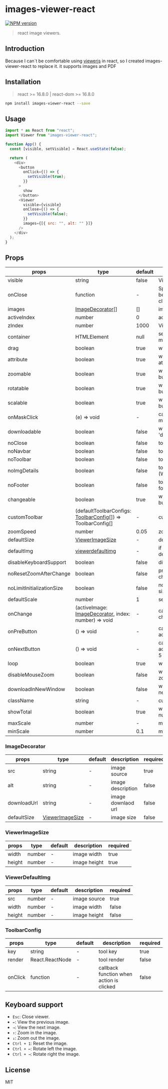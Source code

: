 # images-viewer-react

[![NPM version][npm-image]][npm-url]

> react image viewers.

## Introduction

Because I can`t be comfortable using [viewerjs](https://github.com/fengyuanchen/viewerjs) in react, so I created images-viewer-react to replace it. it supports images and PDF

## Installation

> react >= 16.8.0 | react-dom >= 16.8.0

```bash
npm install images-viewer-react --save
```

## Usage

```javascript
import * as React from "react";
import Viewer from "images-viewer-react";

function App() {
  const [visible, setVisible] = React.useState(false);

  return (
    <div>
      <button
        onClick={() => {
          setVisible(true);
        }}
      >
        show
      </button>
      <Viewer
        visible={visible}
        onClose={() => {
          setVisible(false);
        }}
        images={[{ src: "", alt: "" }]}
      />
    </div>
  );
}
```

## Props

| props                     | type                                                                          | default | description                                               | required |
| ------------------------- | ----------------------------------------------------------------------------- | ------- | --------------------------------------------------------- | -------- |
| visible                   | string                                                                        | false   | Viewer visible                                            | true     |
| onClose                   | function                                                                      | -       | Specify a function that will be called when Visible close | true     |
| images                    | [ImageDecorator](#imagedecorator)[]                                           | []      | image source array                                        | true     |
| activeIndex               | number                                                                        | 0       | active image index                                        | false    |
| zIndex                    | number                                                                        | 1000    | Viewer css z-index                                        | false    |
| container                 | HTMLElement                                                                   | null    | set parent node(inline mode)                              | false    |
| drag                      | boolean                                                                       | true    | whether to drag image                                     | false    |
| attribute                 | boolean                                                                       | true    | whether to show image attribute                           | false    |
| zoomable                  | boolean                                                                       | true    | whether to show 'zoom' button                             | false    |
| rotatable                 | boolean                                                                       | true    | whether to show 'rotate' button                           | false    |
| scalable                  | boolean                                                                       | true    | whether to show 'scale' button                            | false    |
| onMaskClick               | (e) => void                                                                   | -       | callback function when mask is clicked                    | false    |
| downloadable              | boolean                                                                       | false   | whether to show 'download'                                | false    |
| noClose                   | boolean                                                                       | false   | to not render close button                                | false    |
| noNavbar                  | boolean                                                                       | false   | to not render the navbar                                  | false    |
| noToolbar                 | boolean                                                                       | false   | to not render the toolbar                                 | false    |
| noImgDetails              | boolean                                                                       | false   | to not render image detail (WxH)                          | false    |
| noFooter                  | boolean                                                                       | false   | to not render the entire footer                           | false    |
| changeable                | boolean                                                                       | true    | wheather to show change button                            | false    |
| customToolbar             | (defaultToolbarConfigs: [ToolbarConfig](#toolbarconfig)[]) => ToolbarConfig[] | -       | customer toolbar                                          | false    |
| zoomSpeed                 | number                                                                        | 0.05    | zoom speed                                                | false    |
| defaultSize               | [ViewerImageSize](#viewerimagesize)                                           | -       | default image size                                        | false    |
| defaultImg                | [viewerdefaultimg](#viewerimagesize)                                          | -       | if load img failed, show default img                      | false    |
| disableKeyboardSupport    | boolean                                                                       | false   | disable keyboard support                                  | false    |
| noResetZoomAfterChange    | boolean                                                                       | false   | preserve zoom after image change                          | false    |
| noLimitInitializationSize | boolean                                                                       | false   | no limit image initialization size                        | false    |
| defaultScale              | number                                                                        | 1       | set default scale                                         | false    |
| onChange                  | (activeImage: [ImageDecorator](#imagedecorator), index: number) => void       | -       | callback when iamge change                                | false    |
| onPreButton               | () => void                                                                    | -       | callback when activeIndex<5                               | false    |
| onNextButton              | () => void                                                                    | -       | callback when activeIndex>images.length-5                 | false    |
| loop                      | boolean                                                                       | true    | whether enable image loop                                 | false    |
| disableMouseZoom          | boolean                                                                       | false   | whether disable mouse zoom                                | false    |
| downloadInNewWindow       | boolean                                                                       | false   | whether to download in a new window                       | false    |
| className                 | string                                                                        | -       | customized CSS class                                      | false    |
| showTotal                 | boolean                                                                       | true    | whether to display the total number and range             | false    |
| maxScale                  | number                                                                        | -       | maximum scaling                                           | false    |
| minScale                  | number                                                                        | 0.1     | minimum scaling                                           | false    |

### ImageDecorator

| props       | type                                | default | description        | required |
| ----------- | ----------------------------------- | ------- | ------------------ | -------- |
| src         | string                              | -       | image source       | true     |
| alt         | string                              | -       | image description  | false    |
| downloadUrl | string                              | -       | image downlaod url | false    |
| defaultSize | [ViewerImageSize](#viewerimagesize) | -       | image size         | false    |

### ViewerImageSize

| props  | type   | default | description  | required |
| ------ | ------ | ------- | ------------ | -------- |
| width  | number | -       | image width  | true     |
| height | number | -       | image height | true     |

### ViewerDefaultImg

| props  | type   | default | description  | required |
| ------ | ------ | ------- | ------------ | -------- |
| src    | number | -       | image source | true     |
| width  | number | -       | image width  | false    |
| height | number | -       | image height | false    |

### ToolbarConfig

| props   | type            | default | description                              | required |
| ------- | --------------- | ------- | ---------------------------------------- | -------- |
| key     | string          | -       | tool key                                 | true     |
| render  | React.ReactNode | -       | tool render                              | false    |
| onClick | function        | -       | callback function when action is clicked | false    |

## Keyboard support

- `Esc`: Close viewer.
- `←`: View the previous image.
- `→`: View the next image.
- `↑`: Zoom in the image.
- `↓`: Zoom out the image.
- `Ctrl + 1`: Reset the image.
- `Ctrl + ←`: Rotate left the image.
- `Ctrl + →`: Rotate right the image.

## License

MIT

[npm-image]: https://badge.fury.io/js/images-viewer-react.svg
[npm-url]: https://npmjs.org/package/images-viewer-react

